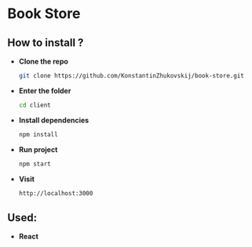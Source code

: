 # Book Store

## How to install ?

* **Clone the repo**
    ```bash
    git clone https://github.com/KonstantinZhukovskij/book-store.git
    ```
* **Enter the folder**
     ```bash
     cd client
     ```
* **Install dependencies**
     ```bash
     npm install
     ```
* **Run project**
    ```bash
    npm start
    ```
* **Visit**
    ```bash
    http://localhost:3000
    ```

## Used:
* **React**